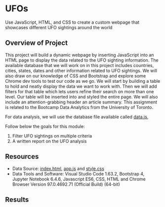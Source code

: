 # UFOs
Use JavaScript, HTML, and CSS to create a custom webpage that showcases different UFO sightings around the world

## Overview of Project

This project will build a dynamic webpage by inserting JavaScript into an HTML page to display the data related to the UFO sighting information. The available database that we will work on in this project includes countries, cities, states, dates and other information related to UFO sightings. We will also draw on our knowledge of CSS and Bootstrap and explore some Chrome dev tools to test our code as we go. We will start by building a table to hold and neatly display the data we want to work with. Then we will add filters for that table which lets users refine their search on more than one level. Our table will be inserted into and styled the entire page. We will also include an attention-grabbing header an article summary. This assignment is related to the Bootcamp Data Analytics from the University of Toronto.

For data analysis, we will use the database file available called [data.js](https://github.com/DougUOT/UFOs/blob/main/static/js/data.js), 

Follow below the goals for this module:

1) Filter UFO sightings on multiple criteria
2) A written report on the UFO analysis

## Resources

* Data Source: [index.html](https://github.com/DougUOT/UFOs/blob/main/index.html), [app.js](https://github.com/DougUOT/UFOs/blob/main/static/js/app.js) and [style.css](https://github.com/DougUOT/UFOs/blob/main/static/css/style.css)
* Data Tools and Software: Visual Studio Code 1.63.2, Bootstrap 4, Jupyter Notebook 6.4.6, Javascript ES6, CSS, HTML and Chrome Browser Version 97.0.4692.71 (Official Build) (64-bit)

## Results

